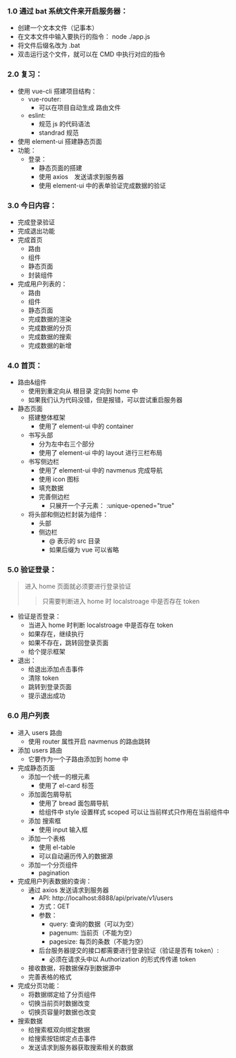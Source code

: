 ### 1.0 通过 bat 系统文件来开启服务器：
+ 创建一个文本文件（记事本）
+ 在文本文件中输入要执行的指令： node ./app.js
+ 将文件后缀名改为 .bat
+ 双击运行这个文件，就可以在 CMD 中执行对应的指令
### 2.0 复习：
+ 使用 vue-cli 搭建项目结构：
    - vue-router:
        + 可以在项目自动生成 路由文件
    - eslint:
        + 规范 js 的代码语法
        + standrad 规范
+ 使用 element-ui 搭建静态页面       
+ 功能：
    - 登录：
        + 静态页面的搭建
        + 使用 axios　发送请求到服务器
        + 使用 element-ui 中的表单验证完成数据的验证
### 3.0 今日内容：
+ 完成登录验证
+ 完成退出功能
+ 完成首页
    - 路由
    - 组件
    - 静态页面
    - 封装组件
+ 完成用户列表的：
    - 路由
    - 组件
    - 静态页面
    - 完成数据的渲染
    - 完成数据的分页
    - 完成数据的搜索
    - 完成数据的新增
### 4.0 首页：
+ 路由&组件
    - 使用到重定向从 根目录 定向到 home 中
    - 如果我们认为代码没错，但是报错，可以尝试重启服务器
+ 静态页面
    - 搭建整体框架
        + 使用了 element-ui 中的 container
    - 书写头部
        + 分为左中右三个部分
        + 使用了 element-ui 中的 layout 进行三栏布局
    - 书写侧边栏
        + 使用了 element-ui 中的 navmenus 完成导航
        + 使用 icon 图标
        + 填充数据
        + 完善侧边栏
            - 只展开一个子元素： :unique-opened="true"
    - 将头部和侧边栏封装为组件：
        + 头部
        + 侧边栏
            - @ 表示的 src 目录
            - 如果后缀为 vue 可以省略
### 5.0 验证登录：
> 进入 home 页面就必须要进行登录验证
>> 只需要判断进入 home 时 localstroage 中是否存在 token
+ 验证是否登录：
    - 当进入 home 时判断 localstroage 中是否存在 token
    - 如果存在，继续执行
    - 如果不存在，跳转回登录页面
    - 给个提示框架
+ 退出：
    - 给退出添加点击事件
    - 清除 token
    - 跳转到登录页面
    - 提示退出成功
### 6.0 用户列表
+ 进入 users 路由
    - 使用 router 属性开启 navmenus 的路由跳转
+ 添加 users 路由
    - 它要作为一个子路由添加到 home 中
+ 完成静态页面
    - 添加一个统一的根元素
        + 使用了 el-card 标签
    - 添加面包屑导航
        + 使用了 bread 面包屑导航
        + 给组件中 style 设置样式 scoped 可以让当前样式只作用在当前组件中
    - 添加 搜索框
        + 使用 input 输入框
    - 添加一个表格
        + 使用 el-table
        + 可以自动遍历传入的数据源
    - 添加一个分页组件
        + pagination
+ 完成用户列表数据的查询：
    - 通过 axios 发送请求到服务器
        + API: http://localhost:8888/api/private/v1/users
        + 方式：GET
        + 参数：
            - query:        查询的数据（可以为空）
            - pagenum:      当前页（不能为空）
            - pagesize:     每页的条数（不能为空）
        + 后台服务器提交的接口都需要进行登录验证（验证是否有 token）:
            - 必须在请求头中以 Authorization 的形式传传递 token
    - 接收数据，将数据保存到数据源中
    - 完善表格的格式
+ 完成分页功能：
    - 将数据绑定给了分页组件
    - 切换当前页时数据改变
    - 切换页容量时数据也改变
+ 搜索数据
    - 给搜索框双向绑定数据
    - 给搜索按钮绑定点击事件
    - 发送请求到服务器获取搜索相关的数据